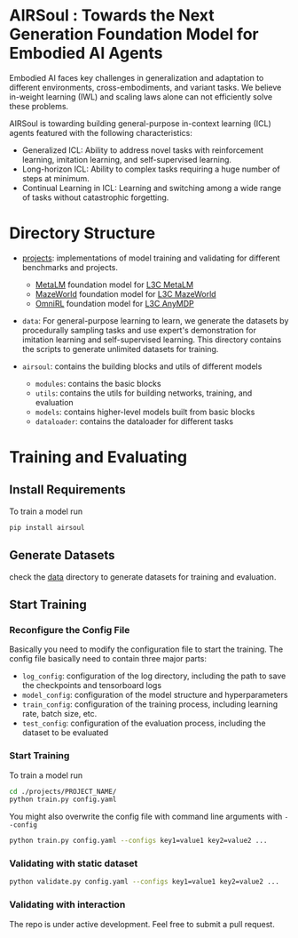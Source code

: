 # AIRSoul : Towards the Next Generation Foundation Model for Embodied AI Agents
Embodied AI faces key challenges in generalization and adaptation to different environments, cross-embodiments, and variant tasks. We believe in-weight learning (IWL) and scaling laws alone can not efficiently solve these problems. 

AIRSoul is towarding building general-purpose in-context learning (ICL) agents featured with the following characteristics:
- Generalized ICL: Ability to address novel tasks with reinforcement learning, imitation learning, and self-supervised learning.
- Long-horizon ICL: Ability to complex tasks requiring a huge number of steps at minimum.
- Continual Learning in ICL: Learning and switching among a wide range of tasks without catastrophic forgetting.

# Directory Structure
- [projects](./projects): implementations of model training and validating for different benchmarks and projects.
    - [MetaLM](./projects/MetaLM) foundation model for [L3C MetaLM](https://github.com/FutureAGI/L3C/tree/main/l3c/metalang)
    - [MazeWorld](./projects/MazeWorld) foundation model for [L3C MazeWorld](https://github.com/FutureAGI/L3C/tree/main/l3c/mazeworld)
    - [OmniRL](./projects/OmniRL) foundation model for [L3C AnyMDP](https://github.com/FutureAGI/L3C/tree/main/l3c/anymdp)

- `data`: For general-purpose learning to learn, we generate the datasets by procedurally sampling tasks and use expert's demonstration for imitation learning and self-supervised learning. This directory contains the scripts to generate unlimited datasets for training.

- `airsoul`: contains the building blocks and utils of different models
    - `modules`: contains the basic blocks
    - `utils`: contains the utils for building networks, training, and evaluation
    - `models`: contains higher-level models built from basic blocks
    - `dataloader`: contains the dataloader for different tasks

# Training and Evaluating

## Install Requirements
To train a model run
```bash
pip install airsoul
```

## Generate Datasets

check the [data](./data) directory to generate datasets for training and evaluation.

## Start Training

### Reconfigure the Config File

Basically you need to modify the configuration file to start the training. The config file basically need to contain three major parts:
- `log_config`: configuration of the log directory, including the path to save the checkpoints and tensorboard logs
- `model_config`: configuration of the model structure and hyperparameters
- `train_config`: configuration of the training process, including learning rate, batch size, etc.
- `test_config`: configuration of the evaluation process, including the dataset to be evaluated

### Start Training

To train a model run
```bash
cd ./projects/PROJECT_NAME/
python train.py config.yaml
```

You might also overwrite the config file with command line arguments with ```--config```
```bash
python train.py config.yaml --configs key1=value1 key2=value2 ...
```

### Validating with static dataset
```bash
python validate.py config.yaml --configs key1=value1 key2=value2 ...
```

### Validating with interaction
The repo is under active development.
Feel free to submit a pull request.